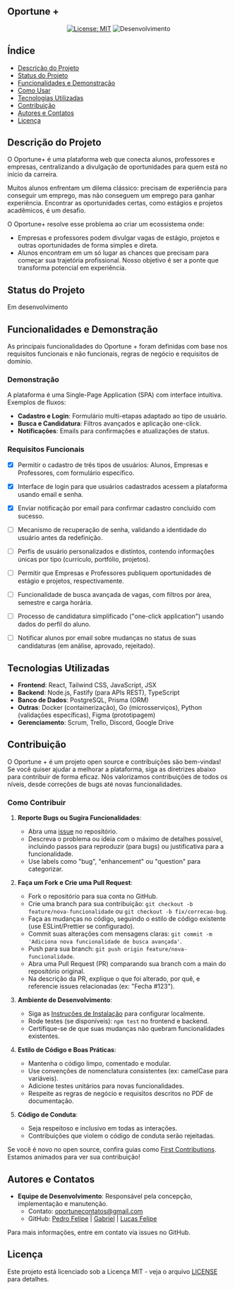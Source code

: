 ## Oportune +


<div align="center">

[![License: MIT](https://img.shields.io/badge/License-MIT-yellow.svg)](https://opensource.org/licenses/MIT)
![Desenvolvimento](https://img.shields.io/badge/status-%20Desenvolvimento-yellow)

</div>

## Índice

- [Descrição do Projeto](#descrição-do-projeto)
- [Status do Projeto](#status-do-projeto)
- [Funcionalidades e Demonstração](#funcionalidades-e-demonstração)
- [Como Usar](#como-usar)
- [Tecnologias Utilizadas](#tecnologias-utilizadas)
- [Contribuição](#contribuição)
- [Autores e Contatos](#autores-e-contatos)
- [Licença](#licença)

## Descrição do Projeto


O Oportune+ é uma plataforma web que conecta alunos, professores e empresas, centralizando a divulgação de oportunidades para quem está no início da carreira.

Muitos alunos enfrentam um dilema clássico: precisam de experiência para conseguir um emprego, mas não conseguem um emprego para ganhar experiência. 
Encontrar as oportunidades certas, como estágios e projetos acadêmicos, é um desafio.

O Oportune+ resolve esse problema ao criar um ecossistema onde:
* Empresas e professores podem divulgar vagas de estágio, projetos e outras oportunidades de forma simples e direta.
* Alunos encontram em um só lugar as chances que precisam para começar sua trajetória profissional.
Nosso objetivo é ser a ponte que transforma potencial em experiência.

## Status do Projeto

Em desenvolvimento 

## Funcionalidades e Demonstração

As principais funcionalidades do Oportune + foram definidas com base nos requisitos funcionais e não funcionais, regras de negócio e requisitos de domínio.

### Demonstração
A plataforma é uma Single-Page Application (SPA) com interface intuitiva. Exemplos de fluxos:
- **Cadastro e Login**: Formulário multi-etapas adaptado ao tipo de usuário.
- **Busca e Candidatura**: Filtros avançados e aplicação one-click.
- **Notificações**: Emails para confirmações e atualizações de status.

### Requisitos Funcionais
   - [x]  Permitir o cadastro de três tipos de usuários: Alunos, Empresas e Professores, com formulário específico.
   
   - [x]  Interface de login para que usuários cadastrados acessem a plataforma usando email e senha.

   - [x]  Enviar notificação por email para confirmar cadastro concluído com sucesso.
      
   - [ ]  Mecanismo de recuperação de senha, validando a identidade do usuário antes da redefinição.
   
   - [ ]  Perfis de usuário personalizados e distintos, contendo informações únicas por tipo (currículo, portfólio, projetos).
   
   - [ ]  Permitir que Empresas e Professores publiquem oportunidades de estágio e projetos, respectivamente.
   
   - [ ]  Funcionalidade de busca avançada de vagas, com filtros por área, semestre e carga horária.
   
   - [ ]  Processo de candidatura simplificado ("one-click application") usando dados do perfil do aluno.

   - [ ]  Notificar alunos por email sobre mudanças no status de suas candidaturas (em análise, aprovado, rejeitado).




## Tecnologias Utilizadas

- **Frontend**: React, Tailwind CSS, JavaScript, JSX
- **Backend**: Node.js, Fastify (para APIs REST), TypeScript
- **Banco de Dados**: PostgreSQL, Prisma (ORM)
- **Outras**: Docker (containerização), Go (microsserviços), Python (validações específicas), Figma (prototipagem)
- **Gerenciamento**: Scrum, Trello, Discord, Google Drive

## Contribuição

O Oportune + é um projeto open source e contribuições são bem-vindas! Se você quiser ajudar a melhorar a plataforma, siga as diretrizes abaixo para contribuir de forma eficaz. Nós valorizamos contribuições de todos os níveis, desde correções de bugs até novas funcionalidades.

### Como Contribuir

1. **Reporte Bugs ou Sugira Funcionalidades**:
   - Abra uma [issue](https://github.com/PedrFelip/oportune/issues) no repositório.
   - Descreva o problema ou ideia com o máximo de detalhes possível, incluindo passos para reproduzir (para bugs) ou justificativa para a funcionalidade.
   - Use labels como "bug", "enhancement" ou "question" para categorizar.

2. **Faça um Fork e Crie uma Pull Request**:
   - Fork o repositório para sua conta no GitHub.
   - Crie uma branch para sua contribuição: `git checkout -b feature/nova-funcionalidade` ou `git checkout -b fix/correcao-bug`.
   - Faça as mudanças no código, seguindo o estilo de código existente (use ESLint/Prettier se configurado).
   - Commit suas alterações com mensagens claras: `git commit -m 'Adiciona nova funcionalidade de busca avançada'`.
   - Push para sua branch: `git push origin feature/nova-funcionalidade`.
   - Abra uma Pull Request (PR) comparando sua branch com a main do repositório original.
   - Na descrição da PR, explique o que foi alterado, por quê, e referencie issues relacionadas (ex: "Fecha #123").

3. **Ambiente de Desenvolvimento**:
   - Siga as [Instruções de Instalação](#instruções-de-instalação) para configurar localmente.
   - Rode testes (se disponíveis): `npm test` no frontend e backend.
   - Certifique-se de que suas mudanças não quebram funcionalidades existentes.

4. **Estilo de Código e Boas Práticas**:
   - Mantenha o código limpo, comentado e modular.
   - Use convenções de nomenclatura consistentes (ex: camelCase para variáveis).
   - Adicione testes unitários para novas funcionalidades.
   - Respeite as regras de negócio e requisitos descritos no PDF de documentação.

5. **Código de Conduta**:
   - Seja respeitoso e inclusivo em todas as interações.
   - Contribuições que violem o código de conduta serão rejeitadas.

Se você é novo no open source, confira guias como [First Contributions](https://github.com/firstcontributions/first-contributions). Estamos animados para ver sua contribuição!

## Autores e Contatos

- **Equipe de Desenvolvimento**: Responsável pela concepção, implementação e manutenção.
  - Contato: [oportunecontatos@gmail.com](oportunecontatos@gmail.com) 
  - GitHub: [Pedro Felipe](https://github.com/PedrFelip)  |  [Gabriel](https://github.com/gabbzin)  |  [Lucas Felipe](https://github.com/Lucasdx7)

Para mais informações, entre em contato via issues no GitHub.

## Licença

Este projeto está licenciado sob a Licença MIT - veja o arquivo [LICENSE](https://github.com/PedrFelip/oportune/blob/main/LICENSE) para detalhes.
